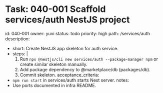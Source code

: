 # Task: 040-001 Scaffold services/auth NestJS project
id: 040-001
owner: yuvi
status: todo
priority: high
path: /services/auth
description:
  - short: Create NestJS app skeleton for auth service.
  - steps: |
      1. Run `npx @nestjs/cli new services/auth --package-manager npm` or create similar skeleton manually.
      2. Add package dependency to @marketplace/db (packages/db).
      3. Commit skeleton.
acceptance_criteria:
  - `npm run start` in services/auth starts Nest server.
notes:
  - Use ports documented in infra README.
